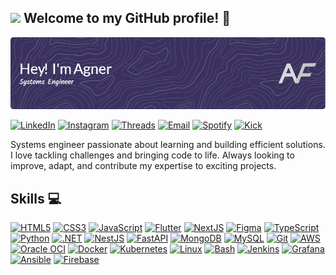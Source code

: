 ##  <img src="https://i.giphy.com/media/v1.Y2lkPTc5MGI3NjExMjlnamtzcm9idjJ5cnUxMmlnOWJuYW1zODExM2Uzd2o1bmlvcWx3bCZlcD12MV9pbnRlcm5hbF9naWZfYnlfaWQmY3Q9cw/SvGFA2WF9IP0WjmzvE/giphy.gif" width="65"/> Welcome to my GitHub profile! 👋

![Agner Banner](./github-banner.png)

<!-- ## 🌐 Connect with me: -->

[![LinkedIn](https://img.shields.io/badge/LinkedIn-0A66C2?style=for-the-badge&logo=linkedin&logoColor=white)](https://linkedin.com/in/agner-villa-fabrega-a27044222/)
[![Instagram](https://img.shields.io/badge/Instagram-E4405F?style=for-the-badge&logo=instagram&logoColor=white)](https://instagram.com/villa_fabrega)
[![Threads](https://img.shields.io/badge/Threads-000000?style=for-the-badge&logo=threads&logoColor=white)](https://threads.net/@villa_fabrega)
[![Email](https://img.shields.io/badge/Email-D14836?style=for-the-badge&logo=gmail&logoColor=white)](mailto:agnerfabrega@gmail.com)
[![Spotify](https://img.shields.io/badge/Spotify-1DB954?style=for-the-badge&logo=spotify&logoColor=white)](https://open.spotify.com/user/t8zjy15cjwyvd9ticj23vewf3)
[![Kick](https://img.shields.io/badge/Kick-00EAB6?style=for-the-badge&logo=kick&logoColor=white)](https://kick.com/your_kick_username)

Systems engineer passionate about learning and building efficient solutions. I love tackling challenges and bringing code to life. Always looking to improve, adapt, and contribute my expertise to exciting projects.

## Skills 💻
[![HTML5](https://img.shields.io/badge/HTML5-E34F26?style=for-the-badge&logo=html5&logoColor=white)](https://en.wikipedia.org/wiki/HTML5)
[![CSS3](https://img.shields.io/badge/CSS3-1572B6?style=for-the-badge&logo=css3&logoColor=white)](https://www.w3schools.com/css/)
[![JavaScript](https://img.shields.io/badge/JavaScript-F7DF1E?style=for-the-badge&logo=javascript&logoColor=black)](https://www.javascript.com/)
[![Flutter](https://img.shields.io/badge/Flutter-02569B?style=for-the-badge&logo=flutter&logoColor=white)](https://flutter.dev/)
[![NextJS](https://img.shields.io/badge/NextJS-000000?style=for-the-badge&logo=next.js&logoColor=white)](https://nextjs.org/)
[![Figma](https://img.shields.io/badge/Figma-F24E1E?style=for-the-badge&logo=figma&logoColor=white)](https://www.figma.com/)
[![TypeScript](https://img.shields.io/badge/TypeScript-007ACC?style=for-the-badge&logo=typescript&logoColor=white)](https://www.typescriptlang.org/)
[![Python](https://img.shields.io/badge/Python-3776AB?style=for-the-badge&logo=python&logoColor=white)](https://www.python.org/)
[![.NET](https://img.shields.io/badge/.NET-512BD4?style=for-the-badge&logo=.net&logoColor=white)](https://dotnet.microsoft.com/download/dotnet-framework)
[![NestJS](https://img.shields.io/badge/NestJS-E0234E?style=for-the-badge&logo=nestjs&logoColor=white)](https://nestjs.com/)
[![FastAPI](https://img.shields.io/badge/FastAPI-005571?style=for-the-badge&logo=fastapi&logoColor=white)](https://fastapi.tiangolo.com/)
[![MongoDB](https://img.shields.io/badge/MongoDB-47A248?style=for-the-badge&logo=mongodb&logoColor=white)](https://www.mongodb.com/)
[![MySQL](https://img.shields.io/badge/MySQL-4479A1?style=for-the-badge&logo=mysql&logoColor=white)](https://www.mysql.com/)
[![Git](https://img.shields.io/badge/Git-F05032?style=for-the-badge&logo=git&logoColor=white)](https://github.com/)
[![AWS](https://img.shields.io/badge/AWS-232F3E?style=for-the-badge&logo=amazonaws&logoColor=white)](https://aws.amazon.com/)
[![Oracle OCI](https://img.shields.io/badge/Oracle%20OCI-FF0000?style=for-the-badge&logo=oracle&logoColor=white)](https://www.oracle.com/cloud/)
[![Docker](https://img.shields.io/badge/Docker-2496ED?style=for-the-badge&logo=docker&logoColor=white)](https://www.docker.com/)
[![Kubernetes](https://img.shields.io/badge/Kubernetes-326CE5?style=for-the-badge&logo=kubernetes&logoColor=white)](https://kubernetes.io/)
[![Linux](https://img.shields.io/badge/Linux-FCC624?style=for-the-badge&logo=linux&logoColor=black)](https://www.linux.org/)
[![Bash](https://img.shields.io/badge/Bash-4EAA25?style=for-the-badge&logo=gnu-bash&logoColor=white)](https://www.gnu.org/software/bash/)
[![Jenkins](https://img.shields.io/badge/Jenkins-FFFFFF?style=for-the-badge&logo=jenkins&logoColor=black)](https://www.jenkins.io/)
[![Grafana](https://img.shields.io/badge/Grafana-F46800?style=for-the-badge&logo=grafana&logoColor=white)](https://grafana.com/)
[![Ansible](https://img.shields.io/badge/Ansible-000000?style=for-the-badge&logo=ansible&logoColor=white)](https://www.ansible.com/)
[![Firebase](https://img.shields.io/badge/Firebase-FFCA28?style=for-the-badge&logo=firebase&logoColor=black)](https://firebase.google.com/)
